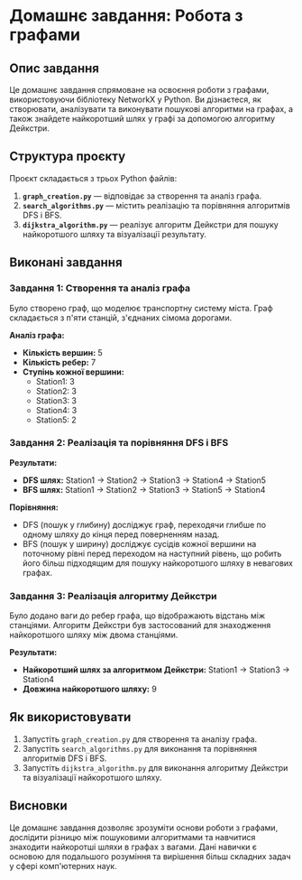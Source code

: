 # Домашнє завдання: Робота з графами

## Опис завдання

Це домашнє завдання спрямоване на освоєння роботи з графами, використовуючи бібліотеку NetworkX у Python. Ви дізнаєтеся, як створювати, аналізувати та виконувати пошукові алгоритми на графах, а також знайдете найкоротший шлях у графі за допомогою алгоритму Дейкстри.

## Структура проєкту

Проєкт складається з трьох Python файлів:

1. **`graph_creation.py`** — відповідає за створення та аналіз графа.
2. **`search_algorithms.py`** — містить реалізацію та порівняння алгоритмів DFS і BFS.
3. **`dijkstra_algorithm.py`** — реалізує алгоритм Дейкстри для пошуку найкоротшого шляху та візуалізації результату.

## Виконані завдання

### Завдання 1: Створення та аналіз графа

Було створено граф, що моделює транспортну систему міста. Граф складається з п'яти станцій, з'єднаних сімома дорогами.

**Аналіз графа:**

- **Кількість вершин:** 5
- **Кількість ребер:** 7
- **Ступінь кожної вершини:**
  - Station1: 3
  - Station2: 3
  - Station3: 3
  - Station4: 3
  - Station5: 2

### Завдання 2: Реалізація та порівняння DFS і BFS

**Результати:**

- **DFS шлях:** Station1 -> Station2 -> Station3 -> Station4 -> Station5
- **BFS шлях:** Station1 -> Station2 -> Station3 -> Station5 -> Station4

**Порівняння:**

- DFS (пошук у глибину) досліджує граф, переходячи глибше по одному шляху до кінця перед поверненням назад.
- BFS (пошук у ширину) досліджує сусідів кожної вершини на поточному рівні перед переходом на наступний рівень, що робить його більш підходящим для пошуку найкоротшого шляху в невагових графах.

### Завдання 3: Реалізація алгоритму Дейкстри

Було додано ваги до ребер графа, що відображають відстань між станціями. Алгоритм Дейкстри був застосований для знаходження найкоротшого шляху між двома станціями.

**Результати:**

- **Найкоротший шлях за алгоритмом Дейкстри:** Station1 -> Station3 -> Station4
- **Довжина найкоротшого шляху:** 9

## Як використовувати

1. Запустіть `graph_creation.py` для створення та аналізу графа.
2. Запустіть `search_algorithms.py` для виконання та порівняння алгоритмів DFS і BFS.
3. Запустіть `dijkstra_algorithm.py` для виконання алгоритму Дейкстри та візуалізації найкоротшого шляху.

## Висновки

Це домашнє завдання дозволяє зрозуміти основи роботи з графами, дослідити різницю між пошуковими алгоритмами та навчитися знаходити найкоротші шляхи в графах з вагами. Дані навички є основою для подальшого розуміння та вирішення більш складних задач у сфері комп'ютерних наук.

